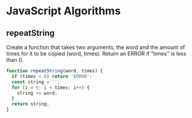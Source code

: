 # JavaScript Algorithms

## repeatString

Create a function that takes two arguments, the word and the amount of times for it to be copied (word, times). Return an ERROR if "times" is less than 0.

```js
function repeatString(word, times) {
  if (times < 0) return 'ERROR';
  const string = '';
  for (i = 0; i < times; i++) {
    string += word;
  }
  return string;
}
```

